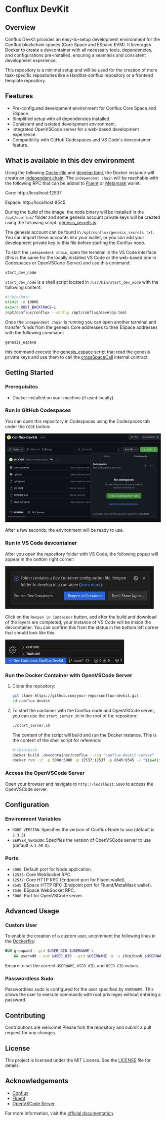 # Conflux DevKit

## Overview

Conflux DevKit provides an easy-to-setup development environment for the Conflux blockchain spaces (Core Space and ESpace EVM). It leverages Docker to create a devcontainer with all necessary tools, dependencies, and configurations pre-installed, ensuring a seamless and consistent development experience.

This repository is a minimal setup and will be used for the creation of more task-specific repositories like a Hardhat-conflux repository or a frontend template repository.

## Features

- Pre-configured development environment for Conflux Core Space and ESpace.
- Simplified setup with all dependencies installed.
- Consistent and isolated development environment.
- Integrated OpenVSCode server for a web-based development experience.
- Compatibility with GitHub Codespaces and VS Code's devcontainer feature.

## What is available in this dev environment

Using the following [Dockerfile](.devcontainer/conflux/Dockerfile) and [develop.toml](.devcontainer/conflux/develop.toml), the Docker instance will create an [independent chain](https://doc.confluxnetwork.org/docs/general/run-a-node/advanced-topics/running-independent-chain).
The `independent chain` will be reachable with the following RPC that can be added to [Fluent](https://fluentwallet.com/) or [Metamask](https://metamask.io/) wallet:

Core:  http://localhost:12537

Espace: http://localhost:8545

During the build of the image, the node binary will be installed in the `/opt/conflux/` folder and some genesis account private keys will be created using the following script: [genesis_secrets.js](.devcontainer/conflux/utils/genesis_secrets.js)

The genesis account can be found in `/opt/conflux/genesis_secrets.txt`. You can import these accounts into your wallet, or you can add your development private key to this file before starting the Conflux node.

To start the `independent chain`, open the terminal in the VS Code interface (this is the same for the locally installed VS Code or the web-based one in Codespaces or OpenVSCode-Server) and use this command:

```sh
start_dev_node
```

`start_dev_node` is a shell script located in `/usr/bin/start_dev_node` with the following content:

```sh
#!/bin/bash
ulimit -n 10000
export RUST_BACKTRACE=1
/opt/conflux/conflux --config /opt/conflux/develop.toml
```

Once the `independent chain` is running you can open another terminal and transfer funds from the genesis Core addresses to their ESpace addresses with the following command:
```sh
genesis_espace
```

this command execute the [genesis_espace](.devcontainer/conflux/utils/genesis_espace.js)  script that read the genesis private keys and use them to call the [crossSpaceCall](https://doc.confluxnetwork.org/docs/core/core-space-basics/internal-contracts/crossSpaceCall) internal contract

## Getting Started
### Prerequisites

- Docker installed on your machine (if used locally).

### Run in GitHub Codespaces

You can open this repository in Codespaces using the Codespaces tab under the `CODE` button:

![alt text](README/codespace_tab.png)

After a few seconds, the environment will be ready to use.

### Run in VS Code devcontainer

After you open the repository folder with VS Code, the following popup will appear in the bottom right corner:

![alt text](README/vscode.png)

Click on the `Reopen in Container` button, and after the build and download of the layers are completed, your instance of VS Code will be inside the devcontainer. You can confirm this from the status in the bottom left corner that should look like this:

![alt text](README/vscode_devcontainer.png)

### Run the Docker Container with OpenVSCode Server

1. Clone the repository:

    ```sh
    git clone https://github.com/your-repo/conflux-devkit.git
    cd conflux-devkit
    ```

2. To start the container with the Conflux node and OpenVSCode server, you can use the `start_server.sh` in the root of the repository:
    ```sh
    ./start_server.sh
    ```
    The content of the script will build and run the Docker instance. This is the content of the shell script for reference:

    ```sh
    #!/bin/bash
    docker build .devcontainer/conflux --tag "conflux-devkit-server"
    docker run -it -p 5000:5000 -p 12537:12537 -p 8545:8545 -v "$(pwd):/workspaces:cached" -d conflux-devkit-server --name conflux-devkit-server
    ```

### Access the OpenVSCode Server

Open your browser and navigate to `http://localhost:5000` to access the OpenVSCode server.

## Configuration

### Environment Variables

- `NODE_VERSION`: Specifies the version of Conflux Node to use (default is `2.3.5`).
- `SERVER_VERSION`: Specifies the version of OpenVSCode server to use (default is `1.90.0`).

### Ports

- `3000`: Default port for Node application.
- `12535`: Core WebSocket RPC.
- `12537`: Core HTTP RPC (Endpoint port for Fluent wallet).
- `8545`: ESpace HTTP RPC (Endpoint port for Fluent/MetaMask wallet).
- `8546`: ESpace WebSocket RPC.
- `5000`: Port for OpenVSCode server.

## Advanced Usage

### Custom User

To enable the creation of a custom user, uncomment the following lines in the [Dockerfile](.devcontainer/conflux/Dockerfile):

```Dockerfile
RUN groupadd --gid $USER_GID $USERNAME \
    && useradd --uid $USER_UID --gid $USERNAME -m -s /bin/bash $USERNAME
```

Ensure to set the correct `USERNAME`, `USER_UID`, and `USER_GID` values.

### Passwordless Sudo

Passwordless sudo is configured for the user specified by `USERNAME`. This allows the user to execute commands with root privileges without entering a password.

## Contributing

Contributions are welcome! Please fork the repository and submit a pull request for any changes.

## License

This project is licensed under the MIT License. See the [LICENSE](LICENSE) file for details.

## Acknowledgements

- [Conflux](https://confluxnetwork.org/)
- [Fluent](https://fluentwallet.com/)
- [OpenVSCode Server](https://github.com/gitpod-io/openvscode-server)

For more information, visit the [official documentation](https://doc.confluxnetwork.org/).
